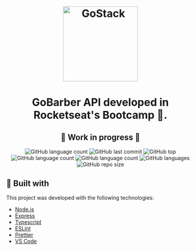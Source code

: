 <h1 align="center">
    <img alt="GoStack" src="https://rocketseat-cdn.s3-sa-east-1.amazonaws.com/bootcamp-header.png" width="200px" />
</h1>

<h1 align="center">
  GoBarber
  API developed in Rocketseat's Bootcamp 🚀.
</h1>

<h2 align="center">
 🚧 Work in progress 🚧
</h2>

<p align="center">
  <img alt="GitHub language count" src="https://img.shields.io/github/package-json/v/Morpa/GoBarber-API-V2.svg">

<img alt="GitHub last commit" src="https://img.shields.io/github/last-commit/Morpa/GoBarber-API-V2.svg?color=red">

<img alt="GitHub top" src="https://img.shields.io/github/languages/top/Morpa/GoBarber-API-V2.svg?color=yellow">

<img alt="GitHub language count" src="https://img.shields.io/github/languages/count/Morpa/GoBarber-API-V2.svg?color=lightgrey">

<img alt="GitHub language count" src="https://img.shields.io/github/package-json/v/Morpa/GoBarber-API-V2.svg">

<img alt="GitHub languages" src="https://img.shields.io/github/languages/code-size/Morpa/GoBarber-API-V2.svg">

<img alt="GitHub repo size" src="https://img.shields.io/github/repo-size/Morpa/bootcamp-gostack-desafio-06.svg?color=blueviolet">

</p>

## :rocket: Built with

This project was developed with the following technologies:

- [Node.js](https://nodejs.org/)
- [Express](https://expressjs.com/)
- [Typescript](https://www.typescriptlang.org/)
- [ESLint](https://eslint.org/)
- [Prettier](https://prettier.io/)
- [VS Code](https://code.visualstudio.com/)
